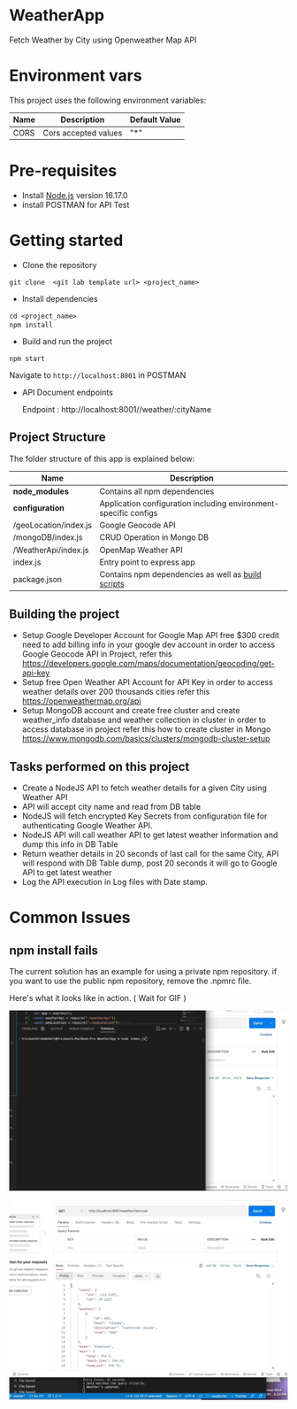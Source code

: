 # WeatherApp
Fetch Weather by City using Openweather Map API 


# Environment vars
This project uses the following environment variables:

| Name                          | Description                         | Default Value                                  |
| ----------------------------- | ------------------------------------| -----------------------------------------------|
|CORS           | Cors accepted values            | "*"      |


# Pre-requisites
- Install [Node.js](https://nodejs.org/en/) version 16.17.0
- install POSTMAN for API Test 


# Getting started
- Clone the repository
```
git clone  <git lab template url> <project_name>
```
- Install dependencies
```
cd <project_name>
npm install
```
- Build and run the project
```
npm start
```
  Navigate to `http://localhost:8001` in POSTMAN 

- API Document endpoints

   Endpoint : http://localhost:8001//weather/:cityName


## Project Structure
The folder structure of this app is explained below:

| Name | Description |
| ------------------------ | --------------------------------------------------------------------------------------------- 
| **node_modules**         | Contains all  npm dependencies                                                            |
| **configuration**        | Application configuration including environment-specific configs                          |
| /geoLocation/index.js    | Google Geocode API                                                                        |   
| /mongoDB/index.js        | CRUD Operation in Mongo DB                                                                |  
| /WeatherApi/index.js     | OpenMap Weather API                                                                       |  
| index.js                 | Entry point to express app                                                                |
| package.json             | Contains npm dependencies as well as [build scripts](#what-if-a-library-isnt-on-definitelytyped)|    

## Building the project
- Setup Google Developer Account for Google Map API free $300 credit need to add billing info in your google dev account in order to access Google Geocode API in Project, refer this https://developers.google.com/maps/documentation/geocoding/get-api-key
- Setup free Open Weather API Account for API Key in order to access weather details over 200 thousands cities refer this https://openweathermap.org/api
- Setup MongoDB account and create free cluster and create weather_info database and weather collection in cluster in order to access database in project refer this how to create cluster in Mongo https://www.mongodb.com/basics/clusters/mongodb-cluster-setup

## Tasks performed on this project
- Create a NodeJS API to fetch weather details for a given City using Weather API
- API will accept city name and read from DB table 
- NodeJS will fetch encrypted Key Secrets from configuration file for authenticating Google Weather API.
- NodeJS API will call weather API to get latest weather information and dump this info in DB Table 
- Return weather details in 20 seconds of last call for the same City, API will respond with DB Table dump, post 20 seconds it will go to Google API to     get latest weather
- Log the API execution in Log files with Date stamp.


# Common Issues

## npm install fails
The current solution has an example for using a private npm repository. if you want to use the public npm repository, remove the .npmrc file.



Here's what it looks like in action. ( Wait for GIF )


![Alt Text](https://github.com/hrkbrahmbhatt/WeatherApp/blob/master/gif1.gif)

![Alt Text](https://github.com/hrkbrahmbhatt/WeatherApp/blob/master/gif2.gif)


